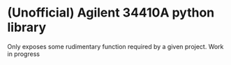 # (Unofficial) Agilent 34410A python library

Only exposes some rudimentary function required by a given project.
Work in progress


